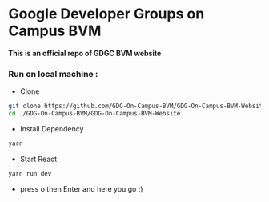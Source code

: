# Google Developer Groups on Campus BVM

**This is an official repo of GDGC BVM website**


### Run on local machine :

- Clone

```bash
git clone https://github.com/GDG-On-Campus-BVM/GDG-On-Campus-BVM-Website.git
cd ./GDG-On-Campus-BVM/GDG-On-Campus-BVM-Website
```

- Install Dependency 

```bash
yarn
```

- Start React 

```bash
yarn run dev
```

- press o then Enter and here you go :)